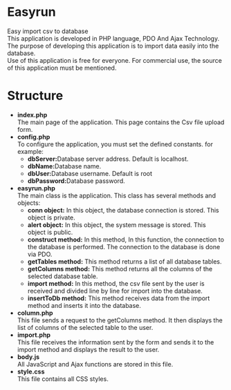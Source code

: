 # Easyrun
Easy import csv to database <br>
This application is developed in PHP language, PDO And Ajax Technology. The purpose of developing this application is to import data easily into the database.<br>
Use of this application is free for everyone. For commercial use, the source of this application must be mentioned.<br>
# Structure
<ul>
<li>
<strong>index.php</strong><br>
The main page of the application. This page contains the Csv file upload form. 
</li>
<li>
<strong>config.php</strong><br>
To configure the application, you must set the defined constants. for example: <br>
<ul>
<li><strong>dbServer:</strong>Database server address. Default is localhost.</li>
<li><strong>dbName:</strong>Database name.</li>
<li><strong>dbUser:</strong>Database username. Default is root</li>
<li><strong>dbPassword:</strong>Database password.</li>
</ul>
</li>
<li>
<strong>easyrun.php</strong><br>
The main class is the application. This class has several methods and objects:
<ul>
<li><strong>conn object:</strong> In this object, the database connection is stored. This object is private.</li>
<li><strong>alert object:</strong> In this object, the system message is stored. This object is public.</li>
<li><strong>construct method:</strong> In this method, In this function, the connection to the database is performed. The connection to the database is done via PDO.</li>
<li><strong>getTables method:</strong> This method returns a list of all database tables.</li>
<li><strong>getColumns method:</strong> This method returns all the columns of the selected database table.</li>
<li><strong>import method:</strong> In this method, the csv file sent by the user is received and divided line by line for import into the database.</li>
<li><strong>insertToDb method:</strong> This method receives data from the import method and inserts it into the database.</li>
</ul>
</li>
<li>
<strong>column.php</strong><br>
This file sends a request to the getColumns method. It then displays the list of columns of the selected table to the user.
</li>
<li>
<strong>import.php</strong><br>
This file receives the information sent by the form and sends it to the import method and displays the result to the user.
</li>
<li>
<strong>body.js</strong><br>
All JavaScript and Ajax functions are stored in this file.
</li>
<li>
<strong>style.css</strong><br>
This file contains all CSS styles.
</li>
</ul>



